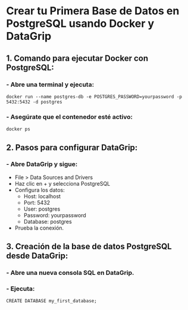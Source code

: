 # Crear tu Primera Base de Datos en PostgreSQL usando Docker y DataGrip
## 1. Comando para ejecutar Docker con PostgreSQL:
### - Abre una terminal y ejecuta:
~~~
docker run --name postgres-db -e POSTGRES_PASSWORD=yourpassword -p 5432:5432 -d postgres
~~~
### - Asegúrate que el contenedor esté activo:
~~~
docker ps
~~~
## 2. Pasos para configurar DataGrip:
### - Abre DataGrip y sigue:
- File > Data Sources and Drivers
- Haz clic en + y selecciona PostgreSQL
- Configura los datos:
    * Host: localhost
    * Port: 5432
    * User: postgres
    * Password: yourpassword
    * Database: postgres
- Prueba la conexión.
## 3. Creación de la base de datos PostgreSQL desde DataGrip:
### - Abre una nueva consola SQL en DataGrip.
### - Ejecuta:
~~~
CREATE DATABASE my_first_database;
~~~